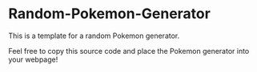 # Random-Pokemon-Generator

This is a template for a random Pokemon generator.

Feel free to copy this source code and place the Pokemon generator into your webpage!
